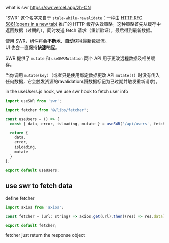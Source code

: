 
what is swr
https://swr.vercel.app/zh-CN

“SWR” 这个名字来自于 `stale-while-revalidate`：一种由 [HTTP RFC 5861(opens in a new tab)](https://tools.ietf.org/html/rfc5861) 推广的 HTTP 缓存失效策略。这种策略首先从缓存中返回数据（过期的），同时发送 fetch 请求（重新验证），最后得到最新数据。


使用 SWR，组件将会**不断地**、**自动**获得最新数据流。  
UI 也会一直保持**快速响应**。

SWR 提供了 `mutate` 和 `useSWRMutation` 两个 API 用于更改远程数据及相关缓存。


当你调用 `mutate(key)`（或者只是使用绑定数据更改 API `mutate()`）时没有传入任何数据，它会触发资源的ravalidation(将数据标记为已过期并触发重新请求)。



in the useUsers.js hook, we use swr hook to fetch user info

```js
import useSWR from 'swr';

import fetcher from '@/libs/fetcher';

const useUsers = () => {
  const { data, error, isLoading, mutate } = useSWR('/api/users', fetcher);

  return {
    data,
    error,
    isLoading,
    mutate
  }
};

export default useUsers;

```

## use swr to fetch data

define fetcher

```js
import axios from 'axios';

const fetcher = (url: string) => axios.get(url).then((res) => res.data);

export default fetcher;
```


fetcher just return the response object